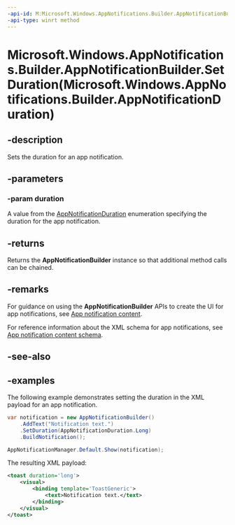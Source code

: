 ```yaml
---
-api-id: M:Microsoft.Windows.AppNotifications.Builder.AppNotificationBuilder.SetDuration(Microsoft.Windows.AppNotifications.Builder.AppNotificationDuration)
-api-type: winrt method
---
```


# Microsoft.Windows.AppNotifications.Builder.AppNotificationBuilder.SetDuration(Microsoft.Windows.AppNotifications.Builder.AppNotificationDuration)

<!--
public Microsoft.Windows.AppNotifications.Builder.AppNotificationBuilder SetDuration (Microsoft.Windows.AppNotifications.Builder.AppNotificationDuration duration);
-->


## -description

Sets the duration for an app notification.

## -parameters

### -param duration

A value from the [AppNotificationDuration](xref:Microsoft.Windows.AppNotifications.Builder.AppNotificationDuration) enumeration specifying the duration for the app notification.

## -returns

Returns the **AppNotificationBuilder** instance so that additional method calls can be chained.

## -remarks

For guidance on using the **AppNotificationBuilder** APIs to create the UI for app notifications, see [App notification content](/windows/apps/design/shell/tiles-and-notifications/adaptive-interactive-toasts).

For reference information about the XML schema for app notifications, see [App notification content schema](/windows/apps/design/shell/tiles-and-notifications/toast-schema).

## -see-also

## -examples

The following example demonstrates setting the duration in the XML payload for an app notification.

```csharp
var notification = new AppNotificationBuilder()
    .AddText("Notification text.")
    .SetDuration(AppNotificationDuration.Long)
    .BuildNotification();

AppNotificationManager.Default.Show(notification);
```

The resulting XML payload:

```xml
<toast duration='long'>
    <visual>
        <binding template='ToastGeneric'>
            <text>Notification text.</text>
        </binding>
    </visual>
</toast>
```
